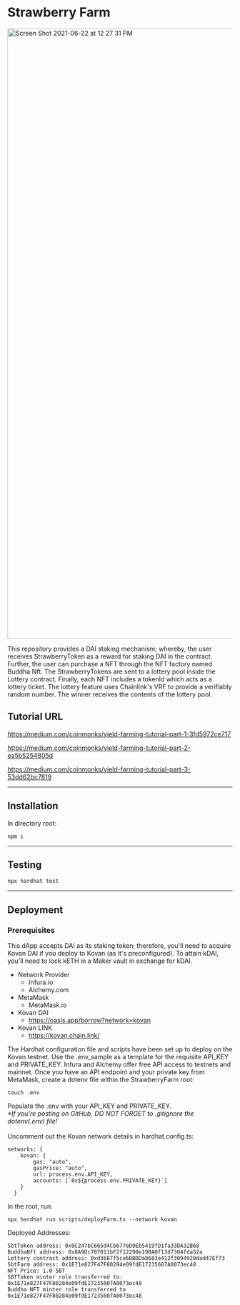 # Strawberry Farm

<img width="1367" alt="Screen Shot 2021-06-22 at 12 27 31 PM" src="https://user-images.githubusercontent.com/69282788/122964969-cd00e180-d355-11eb-899a-21e59c621ed4.png">

This repository provides a DAI staking mechanism; whereby, the user receives StrawberryToken as a reward for staking DAI in the contract. Further, the user can purchase a NFT through the NFT factory named Buddha Nft. The StrawberryTokens are sent to a lottery pool inside the Lottery contract. Finally, each NFT includes a tokenId which acts as a lottery ticket. The lottery feature uses Chainlink's VRF to provide a verifiably random number. The winner receives the contents of the lottery pool. 

## Tutorial URL
https://medium.com/coinmonks/yield-farming-tutorial-part-1-3fd5972ce717

https://medium.com/coinmonks/yield-farming-tutorial-part-2-ea5b5254805d

https://medium.com/coinmonks/yield-farming-tutorial-part-3-53dd62bc7819

***

## Installation
In directory root:
```
npm i
```
***
## Testing
```
npx hardhat test
```
***
## Deployment
### Prerequisites
This dApp accepts DAI as its staking token; therefore, you'll need to acquire Kovan DAI if you deploy to Kovan (as it's preconfigured). To attain kDAI, you'll need to lock kETH in a Maker vault in exchange for kDAI.
* Network Provider
    * Infura.io
    * Alchemy.com
* MetaMask 
    * MetaMask.io
* Kovan DAI 
    * https://oasis.app/borrow?network=kovan
* Kovan LINK
    * https://kovan.chain.link/

The Hardhat configuration file and scripts have been set up to deploy on the Kovan testnet. Use the .env_sample as a template for the requisite API_KEY and PRIVATE_KEY. Infura and Alchemy offer free API access to testnets and mainnet. Once you have an API endpoint and your private key from MetaMask, create a dotenv file within the StrawberryFarm root:

```
touch .env
```
Populate the .env with your API_KEY and PRIVATE_KEY. 
<br>
_*If you're posting on GitHub, DO NOT FORGET to .gitignore the dotenv(.env) file!_
<br>
<br>
Uncomment out the Kovan network details in hardhat.config.ts:
```
networks: {
    kovan: {
        gas: "auto",
        gasPrice: "auto",
        url: process.env.API_KEY,
        accounts: [`0x${process.env.PRIVATE_KEY}`]
    }
  }
```
In the root, run:
```
npx hardhat run scripts/deployFarm.ts --network kovan
```
Deployed Addresses:
```
SbtToken address: 0x9C247bC665d4Cb677eD9Eb5419fD1fa33DA32B68
BuddhaNft address: 0x8A9Dc707011bF2f12290e19BA0f13d7304fda52a
Lottery contract address: 0xd3687f5ce6BBDDa8683e412f3094920dad47Ef73
SbtFarm address: 0x1E71e827F47F80284e09fdE17235607A0073ec48
NFT Price: 1.0 SBT
SBTToken minter role transferred to: 0x1E71e827F47F80284e09fdE17235607A0073ec48
Buddha NFT minter role transferred to 0x1E71e827F47F80284e09fdE17235607A0073ec48
```


